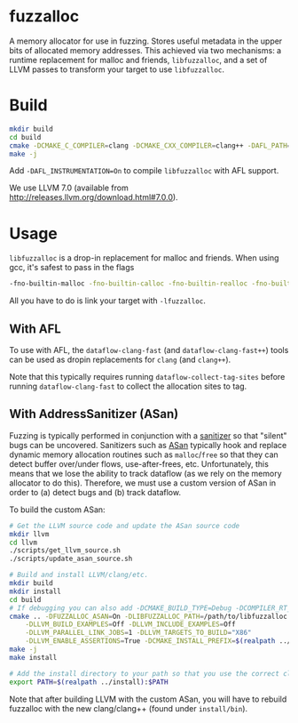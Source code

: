 # fuzzalloc

A memory allocator for use in fuzzing. Stores useful metadata in the upper
bits of allocated memory addresses. This achieved via two mechanisms: a runtime
replacement for malloc and friends, `libfuzzalloc`, and a set of
LLVM passes to transform your target to use `libfuzzalloc`.

# Build

```bash
mkdir build
cd build
cmake -DCMAKE_C_COMPILER=clang -DCMAKE_CXX_COMPILER=clang++ -DAFL_PATH=/path/to./afl/source ..
make -j
```

Add `-DAFL_INSTRUMENTATION=On` to compile `libfuzzalloc` with AFL support.

We use LLVM 7.0 (available from http://releases.llvm.org/download.html#7.0.0).

# Usage

`libfuzzalloc` is a drop-in replacement for malloc and friends. When using
gcc, it's safest to pass in the flags

```bash
-fno-builtin-malloc -fno-builtin-calloc -fno-builtin-realloc -fno-builtin-free
```

All you have to do is link your target with `-lfuzzalloc`.

## With AFL

To use with AFL, the `dataflow-clang-fast` (and `dataflow-clang-fast++`) tools
can be used as dropin replacements for `clang` (and `clang++`).

Note that this typically requires running `dataflow-collect-tag-sites` before
running `dataflow-clang-fast` to collect the allocation sites to tag.

## With AddressSanitizer (ASan)

Fuzzing is typically performed in conjunction with a
[sanitizer](https://github.com/google/sanitizers/wiki) so that "silent" bugs can
be uncovered. Sanitizers such as
[ASan](https://github.com/google/sanitizers/wiki/AddressSanitizer) typically
hook and replace dynamic memory allocation routines such as `malloc`/`free` so
that they can detect buffer over/under flows, use-after-frees, etc.
Unfortunately, this means that we lose the ability to track dataflow (as we
rely on the memory allocator to do this). Therefore, we must use a custom
version of ASan in order to (a) detect bugs and (b) track dataflow.

To build the custom ASan:

```bash
# Get the LLVM source code and update the ASan source code
mkdir llvm
cd llvm
./scripts/get_llvm_source.sh
./scripts/update_asan_source.sh

# Build and install LLVM/clang/etc.
mkdir build
mkdir install
cd build
# If debugging you can also add -DCMAKE_BUILD_TYPE=Debug -DCOMPILER_RT_DEBUG=On
cmake .. -DFUZZALLOC_ASAN=On -DLIBFUZZALLOC_PATH=/path/to/libfuzzalloc.so   \
    -DLLVM_BUILD_EXAMPLES=Off -DLLVM_INCLUDE_EXAMPLES=Off                   \
    -DLLVM_PARALLEL_LINK_JOBS=1 -DLLVM_TARGETS_TO_BUILD="X86"               \
    -DLLVM_ENABLE_ASSERTIONS=True -DCMAKE_INSTALL_PREFIX=$(realpath ../install)
make -j
make install

# Add the install directory to your path so that you use the correct clang
export PATH=$(realpath ../install):$PATH
```

Note that after building LLVM with the custom ASan, you will have to rebuild
fuzzalloc with the new clang/clang++ (found under `install/bin`).
